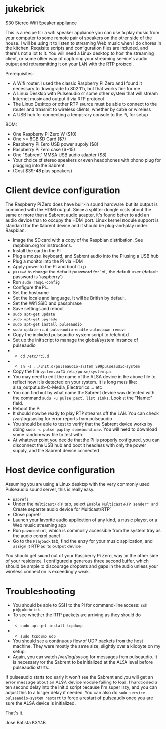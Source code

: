 # jukebrick
$30 Stereo Wifi Speaker appliance

This is a recipe for a wifi speaker appliance you can use to play music from your computer to some remote pair of speakers on the other side of the house.
I will be using it to listen to streaming Web music when I do chores in the kitchen. Requisite scripts and configuration files are included, and there's
not a lot to it. You will need a Linux desktop to host the streaming client, or some other way of capturing your streaming service's audio output
and retransmitting it on your LAN with the RTP protocol.

Prerequisites:
- A Wifi router. I used the classic Raspberry Pi Zero and I found it necessary to downgrade to 802.11n, but that works fine for me
- A Linux Desktop with Pulseaudio or some other system that will stream Internet music and output it via RTP protocol
- The Linux Desktop or other RTP source must be able to connect to the router and transmit to wireless clients, whether by cable or wireless
- A USB hub for connecting a temporary console to the Pi, for setup

BOM:
- One Raspberry Pi Zero W ($10)
- One >= 8GB SD Card ($7)
- Raspberry Pi Zero USB power supply ($8)
- Raspberry Pi Zero case ($6-$15)
- One "Sabrent" MMSA USB audio adapter ($8)
- Your choice of stereo speakers or even headphones with phono plug for plugging into the Sabrent
- (Cost $39-48 plus speakers)

# Client device configuration
The Raspberry Pi Zero does have built-in sound hardware, but its output is combined with the HDMI output. Since a splitter dongle
costs about the same or more than a Sabrent audio adapter, it's found better to add an audio device than to occupy the HDMI port.
Linux kernel module support is standard for the Sabrent device and it should be plug-and-play under Raspbian.

- Image the SD card with a copy of the Raspbian distribution. See raspbian.org for instructions.
- Install the card in the Pi
- Plug a mouse, keyboard, and Sabrent audio into the Pi using a USB hub
- Plug a monitor into the Pi via HDMI
- Apply power to the Pi and boot it up
- `passwd` to change the default password for 'pi', the default user (default password is 'raspberry')
- Run `sudo raspi-config`
- Configure the Pi...
- Set the hostname
- Set the locale and language. It will be British by default.
- Set the Wifi SSID and passphrase
- Save settings and reboot
- `sudo apt-get update`
- `sudo apt-get upgrade`
- `sudo apt-get install pulseaudio`
- `sudo update-rc.d pulseaudio-enable-autospawn remove`
- Copy the included pulseaudio-system script to /etc/init.d
- Set up the init script to manage the global/system instance of pulseaudio
- - `cd /etc/rc5.d`
- - `ln -s ../init.d/pulseaudio-system S99pulseaudio-system`
- Copy the file `system.pa` to `/etc/pulse/system.pa`
- You may need to edit the name of the ALSA device in the above file to reflect how it is detected on your system. It is long mess like: alsa_output.usb-C-Media_Electronics.... etc
- You can find out by what name the Sabrent device was detected with the command `sudu -u pulse pactl list sinks`. Look at the "Name:" field.
- Reboot the Pi
- It should now be ready to play RTP streams off the LAN. You can check /var/log/syslog for error reports from pulseaudio
- You should be able to test to verify that the Sabrent device works by doing `sudo -u pulse paplay somesound.wav`. You will need to download some random wav file to test with.
- At whatever point you decide that the Pi is properly configured, you can disconnect the USB hub and boot it headless with only the power supply, and the Sabrent device connected


# Host device configuration

Assuming you are using a Linux desktop with the very commonly used Pulseaudio sound server, this is really easy.

- `paprefs`
- Under the `Multicast/RTP` tab, select `Enable Multicast/RTP sender" and `Create separate audio device for Multicast/RTP`
- Close paprefs
- Launch your favorite audio application of any kind, a music player, or a Web music streaming app
- Run `pavucontrol`, which is commonly accessible from the system tray as the audio control panel
- Go to the `Playback` tab, find the entry for your music application, and assign it RTP as its output device

You should get sound out of your Raspberry Pi Zero, way on the other side of your residence. I configured a generous three second buffer, which should be ample to discourage
dropouts and gaps in the audio unless your wireless connection is exceedingly weak.

# Troubleshooting
- You should be able to SSH to the Pi for command-line access: `ssh pi@jukebrick`
- To see whether the RTP packets are arriving as they should do
- - `sudo apt-get install tcpdump`
- - `sudo tcpdump udp`
- You should see a continuous flow of UDP packets from the host machine. They were mostly the same size, slightly over a kilobyte on my setup.
- Again, you can watch /var/log/syslog for messages from pulseaudio. It is necessary for the Sabrent to be initialized at the ALSA level before pulseaudio starts.


If pulseaudio starts too early it won't see the Sabrent and you will get an error message about an ALSA device module failing to load. I hardcoded a ten second delay
into the init.d script because I'm super lazy, and you can adjust this to a longer delay if needed. You can also do `sudo service pulseaudio-system restart` to force a restart of pulseaudio once you are sure the ALSA device is initialized.

That's it.

Jose Batista
K3YAB
